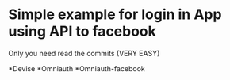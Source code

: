 # Simple example for login in App using API to facebook

Only you need read the commits (VERY EASY)

*Devise
*Omniauth
*Omniauth-facebook